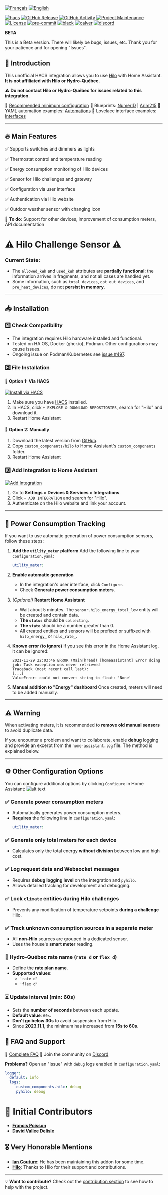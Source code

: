 [![Français][Françaisshield]][Français]
[![English][Englishshield]][English]

[![hacs][hacsbadge]][hacs]
[![GitHub Release][releases-shield]][releases]
[![GitHub Activity][commits-shield]][commits]
[![Project Maintenance][maintenance-shield]][user_profile]
[![License][license-shield]][license]
[![pre-commit][pre-commit-shield]][pre-commit]
[![black][black-shield]][black]
[![calver][calver-shield]][calver]
[![discord][discord-shield]][discord]

**BETA**

This is a Beta version. There will likely be bugs, issues, etc. Thank you for your patience and for opening "Issues".






## 📌 Introduction
This unofficial HACS integration allows you to use [Hilo](https://www.hiloenergie.com/fr-ca/) with Home Assistant. **It is not affiliated with Hilo or Hydro-Québec.**

**⚠️ Do not contact Hilo or Hydro-Québec for issues related to this integration.**

🔗 [Recommended minimum configuration](https://github.com/dvd-dev/hilo/wiki/FAQ-%E2%80%90-Français#avez-vous-une-configuration-recommandée)
🔗 Blueprints: [NumerID](https://github.com/NumerID/blueprint_hilo) | [Arim215](https://github.com/arim215/ha-hilo-blueprints)
🔗 YAML automation examples: [Automations](https://github.com/dvd-dev/hilo/tree/main/doc/automations)
🔗 Lovelace interface examples: [Interfaces](https://github.com/dvd-dev/hilo/wiki/Utilisation)

---

## 🔥 Main Features
✅ Supports switches and dimmers as lights

✅ Thermostat control and temperature reading

✅ Energy consumption monitoring of Hilo devices

✅ Sensor for Hilo challenges and gateway

✅ Configuration via user interface

✅ Authentication via Hilo website

✅ Outdoor weather sensor with changing icon


📌 **To do**: Support for other devices, improvement of consumption meters, API documentation

# ⚠️ Hilo Challenge Sensor ⚠️

### Current State:
- The `allowed_kWh` and `used_kWh` attributes are **partially functional**: the information arrives in fragments, and not all cases are handled yet.
- Some information, such as `total_devices`, `opt_out_devices`, and `pre_heat_devices`, do not **persist in memory**.

---

## 📥 Installation
### 1️⃣ Check Compatibility
- The integration requires Hilo hardware installed and functional.
- Tested on HA OS, Docker (ghcr.io), Podman. Other configurations may cause issues.
- Ongoing issue on Podman/Kubernetes see [issue #497](https://github.com/dvd-dev/hilo/issues/497).

### 2️⃣ File Installation
#### 🔹 Option 1: Via HACS
[![Install via HACS](https://my.home-assistant.io/badges/hacs_repository.svg)](https://my.home-assistant.io/redirect/hacs_repository/?owner=dvd-dev&repository=hilo&category=integration)

1. Make sure you have [HACS](https://hacs.xyz/docs/setup/download/) installed.
2. In HACS, click `+ EXPLORE & DOWNLOAD REPOSITORIES`, search for "Hilo" and download it.
3. Restart Home Assistant

#### 🔹 Option 2: Manually
1. Download the latest version from [GitHub](https://github.com/dvd-dev/hilo/releases/latest).
2. Copy `custom_components/hilo` to Home Assistant's `custom_components` folder.
3. Restart Home Assistant

### 3️⃣ Add Integration to Home Assistant
[![Add Integration](https://my.home-assistant.io/badges/config_flow_start.svg)](https://my.home-assistant.io/redirect/config_flow_start/?domain=hilo)

1. Go to **Settings > Devices & Services > Integrations**.
2. Click `+ ADD INTEGRATION` and search for "Hilo".
3. Authenticate on the Hilo website and link your account.

---

## 📌 Power Consumption Tracking
If you want to use automatic generation of power consumption sensors, follow these steps:

1. **Add the `utility_meter` platform**
   Add the following line to your `configuration.yaml`:
   ```yaml
   utility_meter:
   ```

2. **Enable automatic generation**
   - In the integration's user interface, click `Configure`.
   - Check **Generate power consumption meters**.

3. *(Optional)* **Restart Home Assistant**
   - Wait about 5 minutes. The `sensor.hilo_energy_total_low` entity will be created and contain data.
   - **The `status`** should be `collecting`.
   - **The `state`** should be a number greater than 0.
   - All created entities and sensors will be prefixed or suffixed with `hilo_energy_` or `hilo_rate_`.

4. **Known error (to ignore)**
   If you see this error in the Home Assistant log, it can be ignored:
   ```
   2021-11-29 22:03:46 ERROR (MainThread) [homeassistant] Error doing job: Task exception was never retrieved
   Traceback (most recent call last):
   [...]
   ValueError: could not convert string to float: 'None'
   ```

5. **Manual addition to "Energy" dashboard**
   Once created, meters will need to be added manually.

---

## ⚠️ Warning
When activating meters, it is recommended to **remove old manual sensors** to avoid duplicate data.

If you encounter a problem and want to collaborate, enable **debug** logging and provide an excerpt from the `home-assistant.log` file. The method is explained below.

---

## ⚙️ Other Configuration Options
You can configure additional options by clicking `Configure` in Home Assistant:
![alt text](image.png)
### ✅ **Generate power consumption meters**
- Automatically generates power consumption meters.
- **Requires** the following line in `configuration.yaml`:
  ```yaml
  utility_meter:
  ```

### ✅ **Generate only total meters for each device**
- Calculates only the total energy **without division** between low and high cost.

### ✅ **Log request data and Websocket messages**
- Requires **debug logging level** on the integration and `pyhilo`.
- Allows detailed tracking for development and debugging.

### ✅ **Lock `climate` entities during Hilo challenges**
- Prevents any modification of temperature setpoints **during a challenge** Hilo.

### ✅ **Track unknown consumption sources in a separate meter**
- All **non-Hilo** sources are grouped in a dedicated sensor.
- Uses the house's **smart meter** reading.

### 📌 **Hydro-Québec rate name** (`rate d` or `flex d`)
- Define the **rate plan name**.
- **Supported values**:
  - `'rate d'`
  - `'flex d'`

### ⏳ **Update interval (min: 60s)**
- Sets the **number of seconds** between each update.
- **Default value**: `60s`.
- **Don't go below 30s** to avoid suspension from Hilo.
- Since **2023.11.1**, the minimum has increased from **15s to 60s**.

## 📌 FAQ and Support
🔗 [Complete FAQ](https://github.com/dvd-dev/hilo/wiki/FAQ)
💬 Join the community on [Discord](https://discord.gg/MD5ydRJxpc)

**Problems?** Open an "Issue" with `debug` logs enabled in `configuration.yaml`:
```yaml
logger:
  default: info
  logs:
     custom_components.hilo: debug
     pyhilo: debug
```

# 👥 Initial Contributors

- **[Francis Poisson](https://github.com/francispoisson/)**
- **[David Vallee Delisle](https://github.com/valleedelisle/)**

## 🎖️ Very Honorable Mentions

- **[Ian Couture](https://github.com/ic-dev21/)**: He has been maintaining this addon for some time.
- **[Hilo](https://www.hiloenergie.com)**: Thanks to Hilo for their support and contributions.

---
💡 **Want to contribute?** Check out the [contribution section](/CONTRIBUTING.md) to see how to help with the project.

[integration_blueprint]: https://github.com/custom-components/integration_blueprint
[commits-shield]: https://img.shields.io/github/commit-activity/y/dvd-dev/hilo.svg?style=for-the-badge
[commits]: https://github.com/dvd-dev/hilo/commits/main
[hacs]: https://hacs.xyz
[hacsbadge]: https://img.shields.io/badge/HACS-Default-41BDF5.svg?style=for-the-badge
[license]: https://github.com/dvd-dev/hilo/blob/main/LICENSE
[license-shield]: https://img.shields.io/github/license/dvd-dev/hilo.svg?style=for-the-badge
[maintenance-shield]: https://img.shields.io/badge/maintainer-%40dvd--dev-blue.svg?style=for-the-badge
[releases-shield]: https://img.shields.io/github/release/dvd-dev/hilo.svg?style=for-the-badge
[releases]: https://github.com/dvd-dev/hilo/releases
[user_profile]: https://github.com/dvd-dev
[pre-commit-shield]: https://img.shields.io/badge/pre--commit-enabled-brightgreen?logo=pre-commit&logoColor=white&style=for-the-badge
[pre-commit]: https://github.com/pre-commit/pre-commit
[calver-shield]: https://img.shields.io/badge/calver-YYYY.MM.Micro-22bfda.svg?style=for-the-badge
[calver]: http://calver.org/
[black-shield]: https://img.shields.io/badge/code%20style-black-000000.svg?style=for-the-badge
[black]: https://github.com/psf/black
[discord-shield]: https://img.shields.io/badge/discord-Chat-green?logo=discord&style=for-the-badge
[discord]: https://discord.gg/MD5ydRJxpc
[Englishshield]: https://img.shields.io/badge/en-English-red?style=for-the-badge
[English]: https://github.com/dvd-dev/hilo/blob/main/README.en.md
[Françaisshield]: https://img.shields.io/badge/fr-Français-blue?style=for-the-badge
[Français]: https://github.com/dvd-dev/hilo/blob/main/README.md
